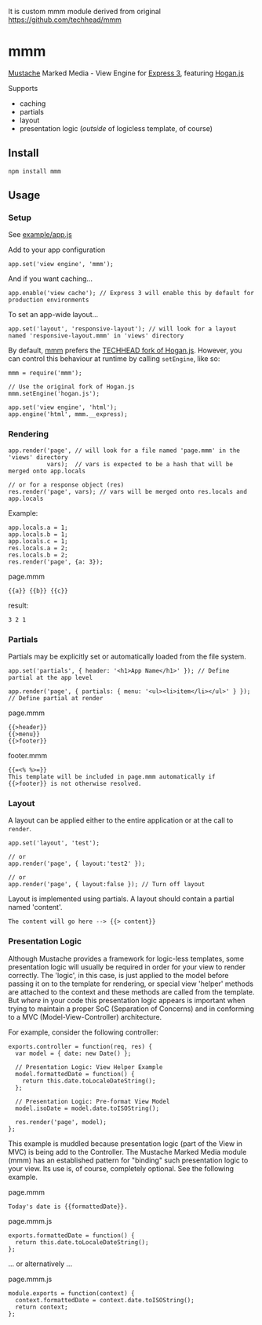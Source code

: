 It is custom mmm module derived from original https://github.com/techhead/mmm


# mmm

[Mustache](http://mustache.github.com/) Marked Media - View Engine for [Express 3](http://expressjs.com/),
  featuring [Hogan.js](https://github.com/twitter/hogan.js)

Supports

+ caching
+ partials
+ layout
+ presentation logic (*outside* of logicless template, of course)

## Install

`npm install mmm`

## Usage

### Setup

See [example/app.js](https://github.com/techhead/mmm/blob/master/example/app.js)

Add to your app configuration

    app.set('view engine', 'mmm');

And if you want caching...

    app.enable('view cache'); // Express 3 will enable this by default for production environments

To set an app-wide layout...

    app.set('layout', 'responsive-layout'); // will look for a layout named 'responsive-layout.mmm' in 'views' directory

By default, [mmm](https://github.com/techhead/mmm) prefers the
[TECHHEAD fork of Hogan.js](https://github.com/techhead/hogan.js).
However, you can control this behaviour at runtime by calling
`setEngine`, like so:

```
mmm = require('mmm');

// Use the original fork of Hogan.js
mmm.setEngine('hogan.js');

app.set('view engine', 'html');
app.engine('html', mmm.__express);
```

### Rendering

    app.render('page', // will look for a file named 'page.mmm' in the 'views' directory
               vars);  // vars is expected to be a hash that will be merged onto app.locals

    // or for a response object (res)
    res.render('page', vars); // vars will be merged onto res.locals and app.locals

Example:

    app.locals.a = 1;
    app.locals.b = 1;
    app.locals.c = 1;
    res.locals.a = 2;
    res.locals.b = 2;
    res.render('page', {a: 3});

page.mmm

```
{{a}} {{b}} {{c}}
```

result:

```
3 2 1
```

### Partials

Partials may be explicitly set or automatically loaded from the file system.

    app.set('partials', { header: '<h1>App Name</h1>' }); // Define partial at the app level

    app.render('page', { partials: { menu: '<ul><li>item</li></ul>' } }); // Define partial at render

page.mmm

```
{{>header}}
{{>menu}}
{{>footer}}
```

footer.mmm

```
{{=<% %>=}}
This template will be included in page.mmm automatically if {{>footer}} is not otherwise resolved.
```

### Layout

A layout can be applied either to the entire application or at the call to `render`.

    app.set('layout', 'test');

    // or
    app.render('page', { layout:'test2' });

    // or
    app.render('page', { layout:false }); // Turn off layout

Layout is implemented using partials.  A layout should contain a partial named 'content'.

```
The content will go here --> {{> content}}
```

### Presentation Logic

Although Mustache provides a framework for logic-less templates, some presentation logic will usually be required
in order for your view to render correctly.  The 'logic', in this case, is just applied to the model before passing
it on to the template for rendering, or special view 'helper' methods are attached to the context and these methods
are called from the template.  But *where* in your code this presentation logic appears is important when trying to
maintain a proper SoC (Separation of Concerns) and in conforming to a MVC (Model-View-Controller) architecture.

For example, consider the following controller:

```
exports.controller = function(req, res) {
  var model = { date: new Date() };

  // Presentation Logic: View Helper Example
  model.formattedDate = function() {
    return this.date.toLocaleDateString();
  };

  // Presentation Logic: Pre-format View Model
  model.isoDate = model.date.toISOString();

  res.render('page', model);
};
```

This example is muddled because presentation logic (part of the View in MVC) is being add to the Controller.
The Mustache Marked Media module (mmm) has an established pattern for "binding" such presentation logic to your
view.  Its use is, of course, completely optional.  See the following example.

page.mmm

```
Today's date is {{formattedDate}}.
```

page.mmm.js

```
exports.formattedDate = function() {
  return this.date.toLocaleDateString();
};
```

... or alternatively ...

page.mmm.js

```
module.exports = function(context) {
  context.formattedDate = context.date.toISOString();
  return context;
};
```